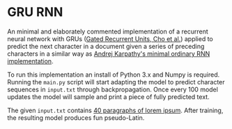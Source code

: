 # GRU RNN
An minimal and elaborately commented implementation of a recurrent neural network with GRUs ([Gated Recurrent Units, Cho et al.](https://en.wikipedia.org/wiki/Gated_recurrent_unit)) applied to predict the next character in a document given a series of preceding characters in a similar way as [Andrej Karpathy's minimal ordinary RNN implementation](https://github.com/weixsong/min-char-rnn/blob/master/min-char-rnn.py).

To run this implementation an install of Python 3.x and Numpy is required. Running the `main.py` script will start adapting the model to predict character sequences in `input.txt` through backpropagation. Once every 100 model updates the model will sample and print a piece of fully predicted text.

The given `input.txt` contains [40 paragraphs of lorem ipsum](http://loripsum.net/api/40/verylong/plaintext). After training, the resulting model produces fun pseudo-Latin.
